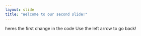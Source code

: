 ```yaml
---
layout: slide
title: "Welcome to our second slide!"
---
```

heres the first change in the code
Use the left arrow to go back!
